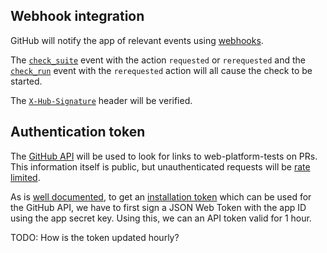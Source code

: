 ## Webhook integration

GitHub will notify the app of relevant events using [webhooks](https://developer.github.com/webhooks/).

The [`check_suite`](https://developer.github.com/v3/activity/events/types/#checksuiteevent) event with the action `requested` or `rerequested` and the [`check_run`](https://developer.github.com/v3/activity/events/types/#checkrunevent) event with the `rerequested` action will all cause the check to be started.

The [`X-Hub-Signature`](https://developer.github.com/webhooks/securing/) header will be verified.

## Authentication token

The [GitHub API](https://developer.github.com/v3/) will be used to look for links to web-platform-tests on PRs. This information itself is public, but unauthenticated requests will be [rate limited](https://developer.github.com/v3/rate_limit/).

As is [well documented](https://developer.github.com/apps/building-github-apps/authenticating-with-github-apps/#authenticating-as-a-github-app), to get an [installation token](https://developer.github.com/v3/apps/#create-a-new-installation-token) which can be used for the GitHub API, we have to first sign a JSON Web Token with the app ID using the app secret key. Using this, we can an API token valid for 1 hour.

TODO: How is the token updated hourly?
